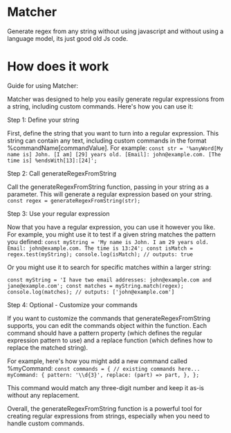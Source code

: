 # Matcher
Generate regex from any string without using javascript and without using a language model, its just good old Js code.

# How does it work

Guide for using Matcher:

Matcher was designed to help you easily generate regular expressions from a string, including custom commands. Here's how you can use it:

Step 1: Define your string

First, define the string that you want to turn into a regular expression. This string can contain any text, including custom commands in the format %commandName[commandValue]. For example:
``const str = '%anyWord[My name is] John. [I am] [29] years old. [Email]: john@example.com. [The time is] %endsWith[13]:[24]';``

Step 2: Call generateRegexFromString

Call the generateRegexFromString function, passing in your string as a parameter. This will generate a regular expression based on your string.
``const regex = generateRegexFromString(str);``

Step 3: Use your regular expression

Now that you have a regular expression, you can use it however you like. For example, you might use it to test if a given string matches the pattern you defined:
``const myString = 'My name is John. I am 29 years old. Email: john@example.com. The time is 13:24';
const isMatch = regex.test(myString);
console.log(isMatch); // outputs: true``

Or you might use it to search for specific matches within a larger string:

``const myString = 'I have two email addresses: john@example.com and jane@example.com';
const matches = myString.match(regex);
console.log(matches); // outputs: ['john@example.com']``

Step 4: Optional - Customize your commands

If you want to customize the commands that generateRegexFromString supports, you can edit the commands object within the function. Each command should have a pattern property (which defines the regular expression pattern to use) and a replace function (which defines how to replace the matched string).

For example, here's how you might add a new command called %myCommand:
``const commands = {
  // existing commands here...
  myCommand: {
    pattern: '\\d{3}',
    replace: (part) => part,
  },
};``

This command would match any three-digit number and keep it as-is without any replacement.

Overall, the generateRegexFromString function is a powerful tool for creating regular expressions from strings, especially when you need to handle custom commands.




